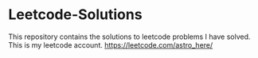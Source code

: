 # Leetcode-Solutions
This repository contains the solutions to leetcode problems I have solved.
This is my leetcode account.
https://leetcode.com/astro_here/
